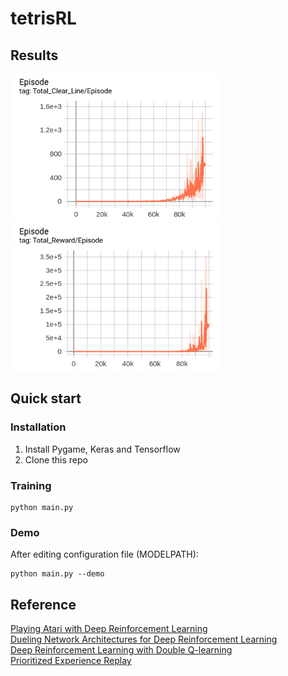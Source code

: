 # tetrisRL
## Results
![](https://github.com/SayhoKim/tetrisRL/blob/master/result_1.jpg) ![](https://github.com/SayhoKim/tetrisRL/blob/master/result_2.jpg)
## Quick start
### Installation
1. Install Pygame, Keras and Tensorflow
2. Clone this repo
### Training
```Shell
python main.py
```
### Demo
After editing configuration file (MODELPATH):
```Shell
python main.py --demo
```
## Reference
[Playing Atari with Deep Reinforcement Learning](https://arxiv.org/abs/1312.5602) \
[Dueling Network Architectures for Deep Reinforcement Learning](https://arxiv.org/abs/1511.06581) \
[Deep Reinforcement Learning with Double Q-learning](https://arxiv.org/abs/1509.06461) \
[Prioritized Experience Replay](https://arxiv.org/abs/1511.05952)
